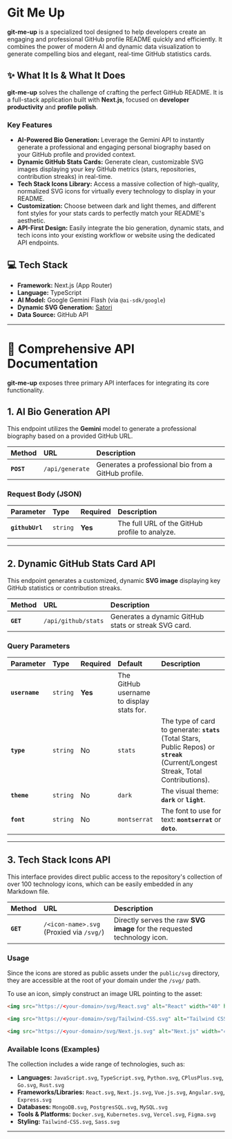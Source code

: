 # Git Me Up

**git-me-up** is a specialized tool designed to help developers create an engaging and professional GitHub profile README quickly and efficiently. It combines the power of modern AI and dynamic data visualization to generate compelling bios and elegant, real-time GitHub statistics cards.

## ✨ What It Is & What It Does

**git-me-up** solves the challenge of crafting the perfect GitHub README. It is a full-stack application built with **Next.js**, focused on **developer productivity** and **profile polish**.

### Key Features

  * **AI-Powered Bio Generation:** Leverage the Gemini API to instantly generate a professional and engaging personal biography based on your GitHub profile and provided context.
  * **Dynamic GitHub Stats Cards:** Generate clean, customizable SVG images displaying your key GitHub metrics (stars, repositories, contribution streaks) in real-time.
  * **Tech Stack Icons Library:** Access a massive collection of high-quality, normalized SVG icons for virtually every technology to display in your README.
  * **Customization:** Choose between dark and light themes, and different font styles for your stats cards to perfectly match your README's aesthetic.
  * **API-First Design:** Easily integrate the bio generation, dynamic stats, and tech icons into your existing workflow or website using the dedicated API endpoints.

## 💻 Tech Stack

  * **Framework:** Next.js (App Router)
  * **Language:** TypeScript
  * **AI Model:** Google Gemini Flash (via `@ai-sdk/google`)
  * **Dynamic SVG Generation:** [Satori](https://github.com/vercel/satori)
  * **Data Source:** GitHub API

-----

# 🚀 Comprehensive API Documentation

**git-me-up** exposes three primary API interfaces for integrating its core functionality.

## 1\. AI Bio Generation API

This endpoint utilizes the **Gemini** model to generate a professional biography based on a provided GitHub URL.

| Method | URL | Description |
| :--- | :--- | :--- |
| **`POST`** | `/api/generate` | Generates a professional bio from a GitHub profile. |

### Request Body (JSON)

| Parameter | Type | Required | Description |
| :--- | :--- | :--- | :--- |
| **`githubUrl`** | `string` | **Yes** | The full URL of the GitHub profile to analyze. |

-----

## 2\. Dynamic GitHub Stats Card API

This endpoint generates a customized, dynamic **SVG image** displaying key GitHub statistics or contribution streaks.

| Method | URL | Description |
| :--- | :--- | :--- |
| **`GET`** | `/api/github/stats` | Generates a dynamic GitHub stats or streak SVG card. |

### Query Parameters

| Parameter | Type | Required | Default | Description |
| :--- | :--- | :--- | :--- | :--- |
| **`username`** | `string` | **Yes** | The GitHub username to display stats for. |
| **`type`** | `string` | No | `stats` | The type of card to generate: **`stats`** (Total Stars, Public Repos) or **`streak`** (Current/Longest Streak, Total Contributions). |
| **`theme`** | `string` | No | `dark` | The visual theme: **`dark`** or **`light`**. |
| **`font`** | `string` | No | `montserrat` | The font to use for text: **`montserrat`** or **`doto`**. |

-----

## 3\. Tech Stack Icons API

This interface provides direct public access to the repository's collection of over 100 technology icons, which can be easily embedded in any Markdown file.

| Method | URL | Description |
| :--- | :--- | :--- |
| **`GET`** | `/<icon-name>.svg` (Proxied via `/svg/`) | Directly serves the raw **SVG image** for the requested technology icon. |

### Usage

Since the icons are stored as public assets under the `public/svg` directory, they are accessible at the root of your domain under the `/svg/` path.

To use an icon, simply construct an image URL pointing to the asset:

```markdown
<img src="https://<your-domain>/svg/React.svg" alt="React" width="40" height="40"/>

<img src="https://<your-domain>/svg/Tailwind-CSS.svg" alt="Tailwind CSS" width="40" height="40"/>

<img src="https://<your-domain>/svg/Next.js.svg" alt="Next.js" width="40" height="40"/>
```

### Available Icons (Examples)

The collection includes a wide range of technologies, such as:

  * **Languages:** `JavaScript.svg`, `TypeScript.svg`, `Python.svg`, `CPlusPlus.svg`, `Go.svg`, `Rust.svg`
  * **Frameworks/Libraries:** `React.svg`, `Next.js.svg`, `Vue.js.svg`, `Angular.svg`, `Express.svg`
  * **Databases:** `MongoDB.svg`, `PostgresSQL.svg`, `MySQL.svg`
  * **Tools & Platforms:** `Docker.svg`, `Kubernetes.svg`, `Vercel.svg`, `Figma.svg`
  * **Styling:** `Tailwind-CSS.svg`, `Sass.svg`

-----

